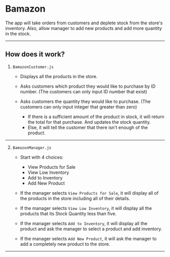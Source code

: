 # Bamazon
  The app will take orders from customers and deplete stock from the store's inventory. Also, allow manager to add new products and add more quantity in the stock.


----------------------------------------------------------------------------------------------------------------------------


## How does it work?

1. `BamazonCustomer.js`

    * Displays all the products in the store.

    * Asks customers which product they would like to purchase by ID number. (The customers can only input ID number that exist)

    * Asks customers the quantity they would like to purchase. (The customers can only input integer that greater than zero)

      * If there is a sufficient amount of the product in stock, it will return the total for that purchase. And updates the stock quantity.
      * Else, it will tell the customer that there isn't enough of the product.


----------------------------------------------------------------------------------------------------------------------------


2. `BamazonManager.js`

    * Start with 4 choices:
        * View Products for Sale
        * View Low Inventory
        * Add to Inventory
        * Add New Product
        
    * If the manager selects `View Products for Sale`, it will display all of the products in the store including all of their details.

    * If the manager selects `View Low Inventory`, it will display all the products that its Stock Quantity less than five.

    * If the manager selects `Add to Inventory`, it will display all the product and ask the manager to select a product and add inventory.

    * If the manager selects `Add New Product`, it will ask the manager to add a completely new product to the store.
    
    
----------------------------------------------------------------------------------------------------------------------------
